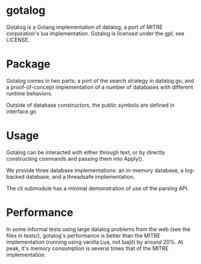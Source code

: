 # gotalog
Gotalog is a Golang implementation of datalog, a port of MITRE corporation's lua implementation.
Gotalog is licensed under the gpl; see LICENSE.

# Package
Gotalog comes in two parts; a port of the search strategy in datalog.go, and a proof-of-concept 
implementation of a number of databases with different runtime behaviors.

Outside of database constructors, the public symbols are defined in interface.go

# Usage

Gotalog can be interacted with either through text, or by directly constructing commands
and passing them into Apply(). 

We provide three database implementations: an in-memory database, a log-backed database,
and a threadsafe implementation.

The cli submodule has a minimal demonstration of use of the parsing API.

# Performance

In some informal tests using large datalog problems from the web (see the files in tests/),
gotalog's performance is better than the MITRE implementation (running using vanilla Lua, not luajit)
by around 20%. At peak, it's memory consumption is several times that of the MITRE implementation.